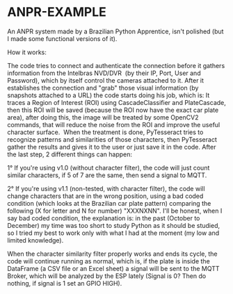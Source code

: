 # ANPR-EXAMPLE
An ANPR system made by a Brazilian Python Apprentice, isn't polished (but I made some functional versions of it).

How it works:

The code tries to connect and authenticate the connection before it gathers information from the Intelbras NVD/DVR  (by their IP, Port, User and Password), which by itself control the cameras attached to it. After it establishes the connection and "grab" those visual information (by snapshots attached to a URL) the code starts doing his job, which is:
It traces a Region of Interest (ROI) using CascadeClassifier and PlateCascade, then this ROI will be saved (because the ROI now have the exact car plate area), after doing this, the image will be treated by some OpenCV2 commands, that will reduce the noise from the ROI and improve the useful character surface. 
When the treatment is done, PyTesseract tries to recognize patterns and similarities of those characters, then PyTesseract gather the results and gives it to the user or just save it in the code.
After the last step, 2 different things can happen: 

  1° If you're using v1.0 (without character filter), the code will just count similar characters, if 5 of 7 are the same, then send a signal to MQTT.

  2° If you're using v1.1 (non-tested, with character filter), the code will change characters that are in the wrong position, using a bad coded condition (which looks at the Brazilian car plate pattern) comparing the following (X for letter and N for number) "XXXNXNN".
      I'll be honest, when I say bad coded condition, the explanation is: in the past (October to December) my time was too short to study Python as it should be studied, so I tried my best to work only with what I had at the moment (my low and limited knowledge).

When the character similarity filter properly works and ends its cycle, the code will continue running as normal, which is, if the plate is inside the DataFrame (a CSV file or an Excel sheet) a signal will be sent to the MQTT Broker, which will be analyzed by the ESP lately (Signal is 0? Then do nothing, if signal is 1 set an GPIO HIGH).   
